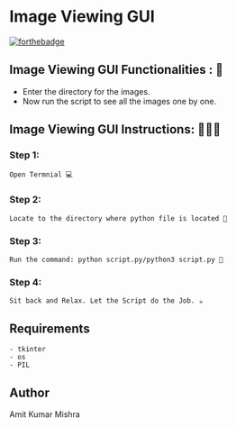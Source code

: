 # <b>Image Viewing GUI</b>

[![forthebadge](https://forthebadge.com/images/badges/made-with-python.svg)](https://forthebadge.com)

## Image Viewing GUI Functionalities : 🚀

- Enter the directory for the images.
- Now run the script to see all the images one by one.

## Image Viewing GUI Instructions: 👨🏻‍💻

### Step 1:

    Open Termnial 💻

### Step 2:

    Locate to the directory where python file is located 📂

### Step 3:

    Run the command: python script.py/python3 script.py 🧐

### Step 4:

    Sit back and Relax. Let the Script do the Job. ☕

## Requirements

    - tkinter
    - os
    - PIL

## Author

Amit Kumar Mishra
